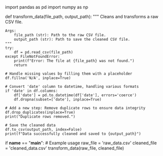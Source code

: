 import pandas as pd
import numpy as np

def transform_data(file_path, output_path):
    """
    Cleans and transforms a raw CSV file.

    Args:
        file_path (str): Path to the raw CSV file.
        output_path (str): Path to save the cleaned CSV file.
    """
    try:
        df = pd.read_csv(file_path)
    except FileNotFoundError:
        print(f"Error: The file at {file_path} was not found.")
        return
    
    # Handle missing values by filling them with a placeholder
    df.fillna('N/A', inplace=True)
    
    # Convert 'date' column to datetime, handling various formats
    if 'date' in df.columns:
        df['date'] = pd.to_datetime(df['date'], errors='coerce')
        df.dropna(subset=['date'], inplace=True)
    
    # Add a new step: Remove duplicate rows to ensure data integrity
    df.drop_duplicates(inplace=True)
    print("Duplicate rows removed.")
    
    # Save the cleaned data
    df.to_csv(output_path, index=False)
    print(f"Data successfully cleaned and saved to {output_path}")

if __name__ == "__main__":
    # Example usage
    raw_file = 'raw_data.csv'
    cleaned_file = 'cleaned_data.csv'
    transform_data(raw_file, cleaned_file)

